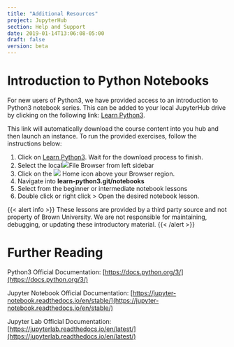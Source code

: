 ```yaml
---
title: "Additional Resources"
project: JupyterHub
section: Help and Support
date: 2019-01-14T13:06:08-05:00
draft: false
version: beta
---
```


# Introduction to Python Notebooks

For new users of Python3, we have provided access to an introduction to Python3 notebook series. This can be added to your local JupyterHub drive by clicking on the following link: [Learn Python3](https://phys70.hub.brown.edu/hub/user-redirect/git-pull?repo=https%3A%2F%2Fgithub.com%2Fjerry-git%2Flearn-python3.git&branch=master&app=lab).

This link will automatically download the course content into you hub and then launch an instance. To run the provided exercises, follow the instructions below:

1. Click on [Learn Python3](https://phys70.hub.brown.edu/hub/user-redirect/git-pull?repo=https%3A%2F%2Fgithub.com%2Fjerry-git%2Flearn-python3.git&branch=master&app=lab). Wait for the download process to finish.
2. Select the local![](../.gitbook/assets/screenshot-from-2018-09-19-09-14-01.png)File Browser from left sidebar
3. Click on the ![](../.gitbook/assets/screenshot-from-2018-09-19-15-20-21.png) Home icon above your Browser region.
4. Navigate into **learn-python3.git/notebooks**
5. Select from the beginner or intermediate notebook lessons
6. Double click or right click &gt; Open the desired notebook lesson.

{{< alert info >}}
These lessons are provided by a third party source and not property of Brown University. We are not responsible for maintaining, debugging, or updating these introductory material.
{{< /alert >}}

# Further Reading

Python3 Official Documentation: [https://docs.python.org/3/](https://docs.python.org/3/)

Jupyter Notebook Official Documentation: [https://jupyter-notebook.readthedocs.io/en/stable/](https://jupyter-notebook.readthedocs.io/en/stable/)

Jupyter Lab Official Documentation: [https://jupyterlab.readthedocs.io/en/latest/](https://jupyterlab.readthedocs.io/en/latest/)
